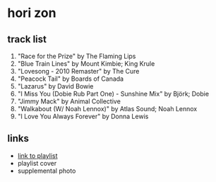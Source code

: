 # hori zon

## track list

1. "Race for the Prize" by The Flaming Lips
2. "Blue Train Lines" by Mount Kimbie; King Krule
3. "Lovesong - 2010 Remaster" by The Cure
4. "Peacock Tail" by Boards of Canada
5. "Lazarus" by David Bowie
6. "I Miss You (Dobie Rub Part One) - Sunshine Mix" by Björk; Dobie
7. "Jimmy Mack" by Animal Collective
8. "Walkabout (W/ Noah Lennox)" by Atlas Sound; Noah Lennox
9. "I Love You Always Forever" by Donna Lewis

## links

- [link to playlist](https://open.spotify.com/playlist/120exNrteRRwEcRF02sfls)
- playlist cover
- supplemental photo
